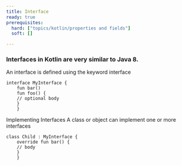 ```yaml
---
title: Interface 
ready: true
prerequisites:
  hard: ["topics/kotlin/properties and fields"]
  soft: []

---
```

### Interfaces in Kotlin are very similar to Java 8.

An interface is defined using the keyword interface
````
interface MyInterface {
    fun bar()
    fun foo() {
    // optional body
    }
    }
````
Implementing Interfaces
A class or object can implement one or more interfaces
````
class Child : MyInterface {
    override fun bar() {
    // body
    }
    }
````
